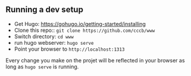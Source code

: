 Running a dev setup
-------------------

* Get Hugo: <https://gohugo.io/getting-started/installing>
* Clone this repo:: `git clone https://github.com/cccb/www`
* Switch directory: `cd www`
* run hugo webserver: `hugo serve`
* Point your browser to `http://localhost:1313`

Every change you make on the projet will be reflected in your browser as
long as `hugo serve` is running.
